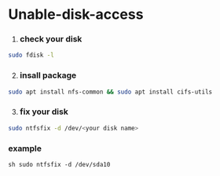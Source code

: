 # Unable-disk-access

1. ### check your disk
 ```sh 1
 sudo fdisk -l
 ```
2. ### insall package
 ```sh 2
sudo apt install nfs-common && sudo apt install cifs-utils
```
3. ### fix your disk 
```sh 4
sudo ntfsfix -d /dev/<your disk name>
```
### example
``sh
sudo ntfsfix -d /dev/sda10
``

